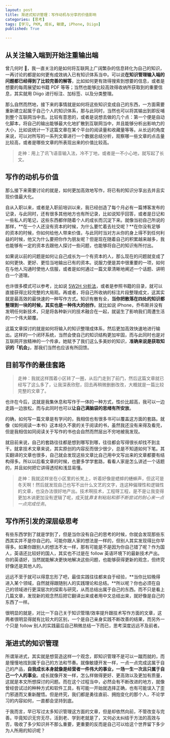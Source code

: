 ```yaml
---
layout: post
title: 渐进式知识管理：写作动机与分享的价值影响
categories: [思考]
tags: [学习, PKM, 成长, 敏捷, iPhone, Diigo]
published: True

---
```


## 从关注输入端到开始注重输出端

曾几何时 🙂，我一直关注的是如何将互联网上广阔繁杂的信息转化为自己的知识，一再讨论的都是如何更有成效纳入已有知识体系当中。可以说**在知识管理输入端的问题都已经得到了比较完善的解答**，比如如何更有效得搜索到想要的信息，或者是想要的每周展望如书籍 PDF 等等；当然也能够比较高效得收纳所获取到的重要信息，其实就用 Diigo 进行标注、加标签、以及分类整理。

那么自然而然地，接下来的事情就是如何将这些知识变成自己的东西，一方面需要重新建立起属于自己个人的知识体系，那与此同时，当然也可以将其输出到即反哺到整个互联网当中去。比较有意思的，或者是说想去做的几个点：第一个便是自动化脚本，将自己的输出能够最大化地扩散到互联网当中，并且能够分析出影响力的大小，比如说统计一下这篇文章在某个平台的阅读量和收藏量等等。从长远的角度来说，可以对所写的一系列文章进行一个数据总结分析，观察哪一些文章的点击量比较高，或者是哪些文章的所表现出来的价值比较高。

> 走神：用上了讯飞语音输入法，冷不丁地，或者是一不小心地，就写起了长文。

## 写作的动机与价值

那么接下来需要讨论的就是，如何更加高效地写作，将已有的知识分享出去并且实现价值最大化。

自从入职以来，或者是入职前培训以来，我已经创造了每个月必有一篇博客发布的记录，与此同时，还有很多其他地方也有所记录，比如说知乎回答，或者是日记和一些私人的笔记，这些东西都伴随着个人的成长而沉淀下来。就像当初自己所说的那样，**在一个人还没有资本的时候，为什么要忙着去社交呢？**在你没有足够的资本的时候，你如何给他人带来价值，与此同时当对方从你的身上得不到任何利益的时候，他又为什么要把你作为朋友呢？但是现在随着自己的积累越来越多，我也能够有一定的资本去跟他人探讨一些问题，也能够将自己的知识有所付出。

如果说以前的问题是如何让自己成长为一个有资本的人，那么现在的问题就变成了如何更快、更好、更恰当地输出已有的资本。说服力便是其中很重要的一项，如何在与他人沟通时使他人信服，或者是如何通过一篇文章清晰地阐述一个话题、讲明白一个道理。

也许很多模式可以参考，比如说 [5W2H 分析法](http://wiki.mbalib.com/wiki/5W2H%E5%88%86%E6%9E%90%E6%B3%95)，或者是参照书籍的目录，就可以直接获得比较完整的大局观。再或者，将自己所收纳的标注片段整理成文，这其实就是最高效的最快速的一种写作方式。知识有散有全，**当你把散落在四处的知识都整理到一块的时候，其实也是一种伟大的创作**。就比如说 iPhone，乔布斯并没有发明任何新技术，只是将各种新兴的技术融合在一起，就诞生了影响我们周遭生活的一个伟大颠覆。

这篇文章探讨的就是如何将输入的知识整理成体系，然后更加高效快速地进行输出。这样的一个闭环系统，当然会使自己的知识结构更加牢固，而与此同时也是对互联网开放精神的一个传承，她赋予了我们这么多美妙的知识，**准确来说是获取知识的「机会」**，那我们当然也应该有所回馈。

## 目前写作的最佳套路

> 走神：我就这样围着小区转了一圈，从后门走到了前门，然后这篇文章就已经写了这么多了，让我深表欣慰，回去再稍微删删改改，大概就是一篇比较完整的文章了。

也许在今后，这就是我集休息和写作于一体的一种方式，性价比超高，我可以一边走路一边放松，而与此同时也可以**让自己满脑袋的思绪有所安放**。

的确，如何写一篇文章是有学问的，我相信也有很多书可以覆盖这方面的套路。就像《如何阅读一本书》这本经久不衰的关于阅读的书，虽然我还没有来得及看完，但是我相信如同阅读关于写作的书也会自然而然层出不穷地被我发现。

就目前来说，自己的套路往往都是想到哪写到哪，往往都会写得很长却找不到主干。就拿技术文章来说，其实原创的内容反而很少很少，总是不知道如何下笔。其实翻译的文章也很多，自己就会发现这些文章比自己用中文写出来的文章都要有结构得多。所以以后看文章的时候，也要多学学套路，看看人家是怎么讲述一个话题的，并且如何把它讲得透彻和浅显易懂。

> 走神：我就这样坐在小区里的长凳上，听着好像是蟋蟀的~~蟋蟀~~声，但这可是冬天啊！然后就发现自己也写不出什么文艺的文字，连这种偏理性和逻辑性的文章，也没办法很好地产出。技术啊技术，工程呀工程，是不是让我变得更加木讷更加没有逻辑了呢，成天就*靠复制粘贴和那不断尝试的耐心来一点一点完成任务*。

## 写作所引发的深层级思考

有些东西学到了就是学到了，但是当你没有自己的思考的时候，你就会发现那些东西其实并不是你自己的。可能你跟人家的想法是一样的，但别人其实发现得比你早得多。如果你跟别人的想法不太一样，那有可能是不是因为你自己错了呢？作为国人，英语还比较好的国人，其实也不过是在 follow 英语环境下的最新技术产出。你的英语好，当然就能解决更快地解决这些问题，也能够获得更新的观念，但终究好像还是其他人的。

远远不至于就可以得意忘形了吧，最佳实践往往都来自于经验，**当你比较晚得进入某个领域，自然就得跟随别人的实践理论和总结。**所以呢？你也必须在自己的领域进行更深层次的探索与研究，从而总结出属于自己的东西。而不只是看上几篇文章，发现新的观念然后把它翻译出来或者用中文总结出来，就好像是自己的东西了一样。

很明显的就是，对比一下自己关于知识管理/效率提升跟技术写作方面的文章，这两者很明显得就有比较大的区别，一个是自己亲身实践不断改善的结果，而另外一个只是 follow 别人的实践最后自己稍微总结一下而已，思考深度远远不及前者。

## 渐进式的知识管理

所谓渐进式，其实就是想营造这样一个观念，即知识管理不是可以一蹴而就的，而是慢慢地找到属于自己的方法和节奏。就像敏捷开发一样，一点一点完成这属于自己的产品，**自我成长本身就像是经营者一件伟大的事业，一场一生一次且只属于自己一个人的事业**。成长就像开发一样，怎么样做得更好、更高效以及更加有质量，这就是本文所想探讨的问题。而在这个过程当中，必然会有不断改进的地方，就像曾经尝试过的种种方式和软件工具，有可能一开始就选择正确，也有可能误入了歪门邪道而又重新醒悟。但是终究，我们都是勇往直前、拥抱变化的那个人，不论学习的内容如何，一直都会坚持到底。

于我而言，早已写过太多知识管理这方面的文章，但是却依然向前，不管改变与完善。毕竟知识无穷无尽，活到老、学到老就是了，又何必太纠结于方法的高效与否，吸收了多少知识并不那么重要，更重要的反而是自己可以给这个世界留下多少为人所用的知识呢？
